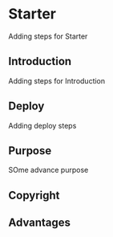 # Starter 

Adding steps for Starter

## Introduction

Adding steps for Introduction


## Deploy 

Adding deploy steps
## Purpose
SOme advance purpose
## Copyright
## Advantages
